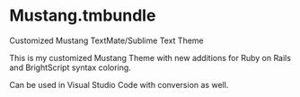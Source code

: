 Mustang.tmbundle
================

Customized Mustang TextMate/Sublime Text Theme

This is my customized Mustang Theme with new additions for Ruby on Rails and BrightScript syntax coloring.

Can be used in Visual Studio Code with conversion as well.
